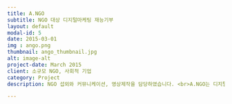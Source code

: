```yaml
---
title: A.NGO
subtitle: NGO 대상 디지털마케팅 재능기부
layout: default
modal-id: 5
date: 2015-03-01
img : ango.png
thumbnail: ango_thumbnail.jpg
alt: image-alt
project-date: March 2015
client: 소규모 NGO, 사회적 기업
category: Project
description: NGO 섭외와 커뮤니케이션, 영상제작을 담당하였습니다. <br>A.NGO는 디지털 마케팅에 어려움을 겪는 소규모 NGO와 사회적 기업을 대상으로 한 재능기부 활동입니다. <br><a href="https://www.facebook.com/aNGOcomm/">a.NGO 페이스북 </a></br>

---
```

